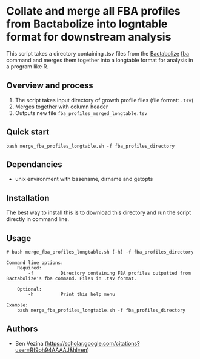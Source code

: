 # Collate and merge all FBA profiles from Bactabolize into logntable format for downstream analysis

This script takes a directory containing  .tsv files from the [Bactabolize](https://github.com/kelwyres/Bactabolize) [fba](https://github.com/kelwyres/Bactabolize/wiki/4.-Predict-growth-profiles) command and merges them together into a longtable format for analysis in a program like R. 

## Overview and process
1. The script takes input directory of growth profile files (file format: `.tsv`) 
2. Merges together with column header
3. Outputs new file `fba_profiles_merged_longtable.tsv`


## Quick start
```
bash merge_fba_profiles_longtable.sh -f fba_profiles_directory
```

## Dependancies
- unix environment with basename, dirname and getopts

## Installation
The best way to install this is to download this directory and run the script directly in command line.

## Usage
```
# bash merge_fba_profiles_longtable.sh [-h] -f fba_profiles_directory

Command line options:
    Required:
        -f          Directory containing FBA profiles outputted from Bactabolize's fba command. Files in .tsv format.
		
    Optional:
        -h          Print this help menu

Example:
	bash merge_fba_profiles_longtable.sh -f fba_profiles_directory
 ```


## Authors

- Ben Vezina (https://scholar.google.com/citations?user=Rf9oh94AAAAJ&hl=en)
